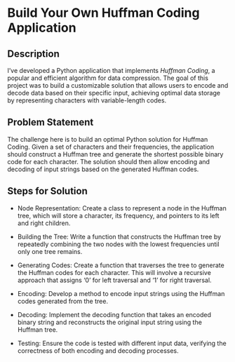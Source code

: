 # Build Your Own Huffman Coding Application

## Description

I’ve developed a Python application that implements *Huffman Coding*, a popular and efficient algorithm for data compression. The goal of this project was to build a customizable solution that allows users to encode and decode data based on their specific input, achieving optimal data storage by representing characters with variable-length codes.


## Problem Statement

The challenge here is to build an optimal Python solution for Huffman Coding. Given a set of characters and their frequencies, the application should construct a Huffman tree and generate the shortest possible binary code for each character. The solution should then allow encoding and decoding of input strings based on the generated Huffman codes.


## Steps for Solution

- Node Representation: Create a class to represent a node in the Huffman tree, which will store a character, its frequency, and pointers to its left and right children.

- Building the Tree: Write a function that constructs the Huffman tree by repeatedly combining the two nodes with the lowest frequencies until only one tree remains.

- Generating Codes: Create a function that traverses the tree to generate the Huffman codes for each character. This will involve a recursive approach that assigns ‘0’ for left traversal and ‘1’ for right traversal.

- Encoding: Develop a method to encode input strings using the Huffman codes generated from the tree.

- Decoding: Implement the decoding function that takes an encoded binary string and reconstructs the original input string using the Huffman tree.

- Testing: Ensure the code is tested with different input data, verifying the correctness of both encoding and decoding processes.
